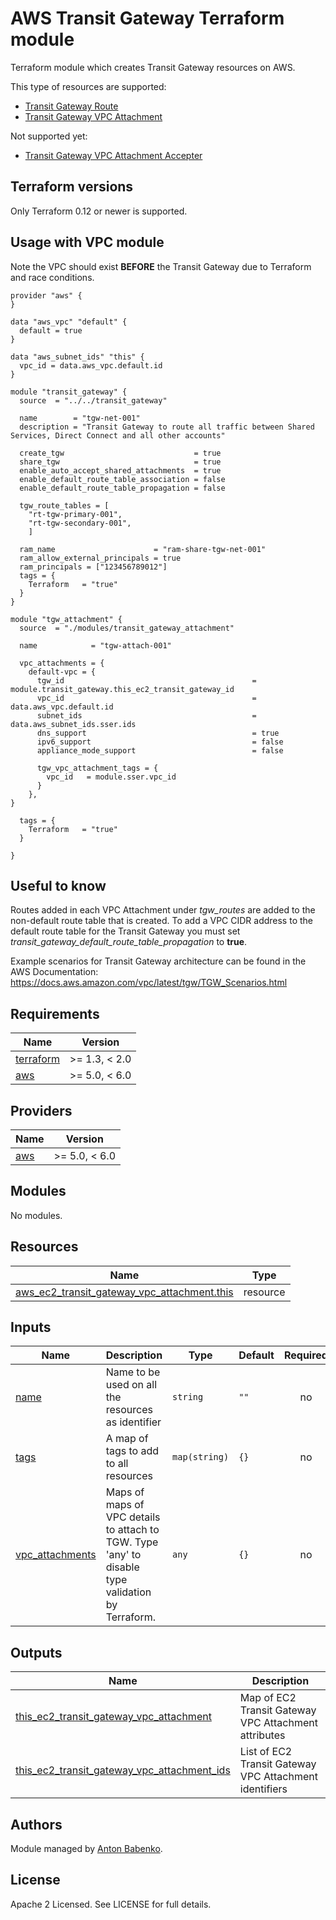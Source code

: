 # AWS Transit Gateway Terraform module

Terraform module which creates Transit Gateway resources on AWS.

This type of resources are supported:

* [Transit Gateway Route](https://www.terraform.io/docs/providers/aws/r/ec2_transit_gateway_route.html)
* [Transit Gateway VPC Attachment](https://www.terraform.io/docs/providers/aws/r/ec2_transit_gateway_vpc_attachment.html)

Not supported yet:

* [Transit Gateway VPC Attachment Accepter](https://www.terraform.io/docs/providers/aws/r/ec2_transit_gateway_vpc_attachment_accepter.html)

## Terraform versions

Only Terraform 0.12 or newer is supported.

## Usage with VPC module

Note the VPC should exist **BEFORE** the Transit Gateway due to Terraform and race conditions.

```hcl
provider "aws" {
}

data "aws_vpc" "default" {
  default = true
}

data "aws_subnet_ids" "this" {
  vpc_id = data.aws_vpc.default.id
}

module "transit_gateway" {
  source  = "../../transit_gateway"
  
  name        = "tgw-net-001"
  description = "Transit Gateway to route all traffic between Shared Services, Direct Connect and all other accounts"
  
  create_tgw                             = true
  share_tgw                              = true
  enable_auto_accept_shared_attachments  = true
  enable_default_route_table_association = false
  enable_default_route_table_propagation = false
  
  tgw_route_tables = [
    "rt-tgw-primary-001", 
    "rt-tgw-secondary-001", 
    ]

  ram_name                      = "ram-share-tgw-net-001"
  ram_allow_external_principals = true
  ram_principals = ["123456789012"]
  tags = {
    Terraform   = "true"
  }
}

module "tgw_attachment" {
  source  = "./modules/transit_gateway_attachment"

  name            = "tgw-attach-001"

  vpc_attachments = {
    default-vpc = {
      tgw_id                                          = module.transit_gateway.this_ec2_transit_gateway_id
      vpc_id                                          = data.aws_vpc.default.id
      subnet_ids                                      = data.aws_subnet_ids.sser.ids
      dns_support                                     = true
      ipv6_support                                    = false
      appliance_mode_support                          = false
      
      tgw_vpc_attachment_tags = {
        vpc_id   = module.sser.vpc_id
      }
    },
}
  
  tags = {
    Terraform   = "true"
  }

}
```

## Useful to know

Routes added in each VPC Attachment under *tgw_routes* are added to the non-default route table that is created. To add a VPC CIDR address to the default route table for the Transit Gateway you must set *transit_gateway_default_route_table_propagation* to **true**.

Example scenarios for Transit Gateway architecture can be found in the AWS Documentation: https://docs.aws.amazon.com/vpc/latest/tgw/TGW_Scenarios.html


<!-- BEGINNING OF PRE-COMMIT-TERRAFORM DOCS HOOK -->
## Requirements

| Name | Version |
|------|---------|
| <a name="requirement_terraform"></a> [terraform](#requirement\_terraform) | >= 1.3, < 2.0 |
| <a name="requirement_aws"></a> [aws](#requirement\_aws) | >= 5.0, < 6.0 |

## Providers

| Name | Version |
|------|---------|
| <a name="provider_aws"></a> [aws](#provider\_aws) | >= 5.0, < 6.0 |

## Modules

No modules.

## Resources

| Name | Type |
|------|------|
| [aws_ec2_transit_gateway_vpc_attachment.this](https://registry.terraform.io/providers/hashicorp/aws/latest/docs/resources/ec2_transit_gateway_vpc_attachment) | resource |

## Inputs

| Name | Description | Type | Default | Required |
|------|-------------|------|---------|:--------:|
| <a name="input_name"></a> [name](#input\_name) | Name to be used on all the resources as identifier | `string` | `""` | no |
| <a name="input_tags"></a> [tags](#input\_tags) | A map of tags to add to all resources | `map(string)` | `{}` | no |
| <a name="input_vpc_attachments"></a> [vpc\_attachments](#input\_vpc\_attachments) | Maps of maps of VPC details to attach to TGW. Type 'any' to disable type validation by Terraform. | `any` | `{}` | no |

## Outputs

| Name | Description |
|------|-------------|
| <a name="output_this_ec2_transit_gateway_vpc_attachment"></a> [this\_ec2\_transit\_gateway\_vpc\_attachment](#output\_this\_ec2\_transit\_gateway\_vpc\_attachment) | Map of EC2 Transit Gateway VPC Attachment attributes |
| <a name="output_this_ec2_transit_gateway_vpc_attachment_ids"></a> [this\_ec2\_transit\_gateway\_vpc\_attachment\_ids](#output\_this\_ec2\_transit\_gateway\_vpc\_attachment\_ids) | List of EC2 Transit Gateway VPC Attachment identifiers |
<!-- END OF PRE-COMMIT-TERRAFORM DOCS HOOK -->

## Authors

Module managed by [Anton Babenko](https://github.com/antonbabenko).

## License

Apache 2 Licensed. See LICENSE for full details.
